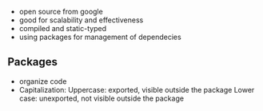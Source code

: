 - open source from google
- good for scalability and effectiveness
- compiled and static-typed
- using packages for management of dependecies


## Packages
- organize code 
- Capitalization:
Uppercase: exported, visible outside the package
Lower case: unexported, not visible outside the package
